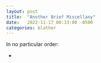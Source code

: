 ```yaml
---
layout: post
title:  "Another Brief Miscellany"
date:   2022-11-17 08:33:00 -0500
categories: blather
---
```

In no particular order: 

* 
